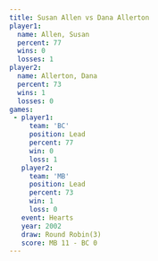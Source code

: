 ```yaml
---
title: Susan Allen vs Dana Allerton
player1:              
  name: Allen, Susan  
  percent: 77         
  wins: 0             
  losses: 1           
player2:              
  name: Allerton, Dana
  percent: 73         
  wins: 1             
  losses: 0           
games:
 - player1:        
     team: 'BC'    
     position: Lead
     percent: 77   
     win: 0        
     loss: 1       
   player2:        
     team: 'MB'    
     position: Lead
     percent: 73   
     win: 1        
     loss: 0       
   event: Hearts       
   year: 2002          
   draw: Round Robin(3)
   score: MB 11 - BC 0 
---
```

